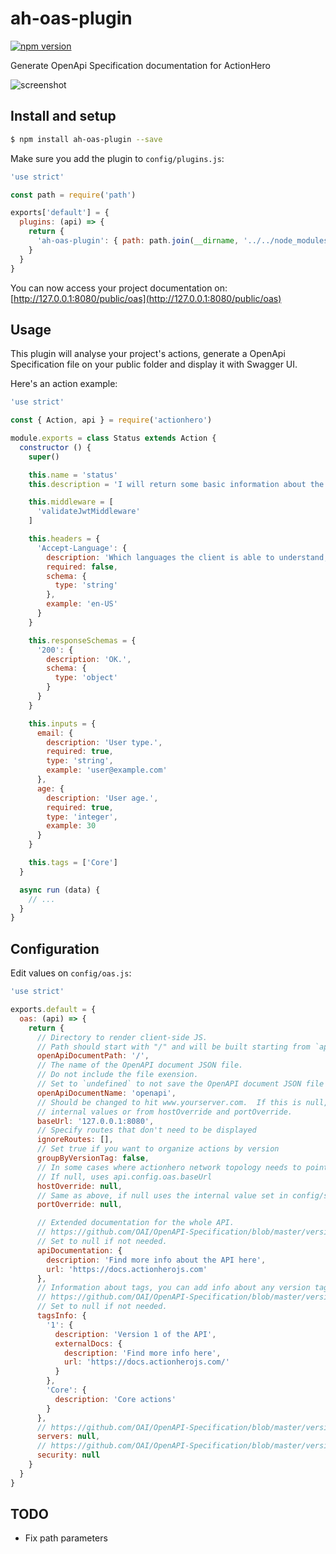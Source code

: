 # ah-oas-plugin

[![npm version](https://badge.fury.io/js/ah-oas-plugin.svg)](https://badge.fury.io/js/ah-oas-plugin)

Generate OpenApi Specification documentation for ActionHero

![screenshot](https://raw.githubusercontent.com/walbertoibarra/ah-oas-plugin/develop/docs/screenshots/openapi.png)

## Install and setup

~~~ sh
$ npm install ah-oas-plugin --save
~~~

Make sure you add the plugin to `config/plugins.js`:

~~~ js
'use strict'

const path = require('path')

exports['default'] = {
  plugins: (api) => {
    return {
      'ah-oas-plugin': { path: path.join(__dirname, '../../node_modules/ah-oas-plugin') }
    }
  }
}
~~~

You can now access your project documentation on: [http://127.0.0.1:8080/public/oas](http://127.0.0.1:8080/public/oas)

## Usage

This plugin will analyse your project's actions, generate a OpenApi Specification file
on your public folder and display it with Swagger UI.

Here's an action example:

~~~ js
'use strict'

const { Action, api } = require('actionhero')

module.exports = class Status extends Action {
  constructor () {
    super()

    this.name = 'status'
    this.description = 'I will return some basic information about the API'

    this.middleware = [
      'validateJwtMiddleware'
    ]

    this.headers = {
      'Accept-Language': {
        description: 'Which languages the client is able to understand, and which locale variant is preferred.',
        required: false,
        schema: {
          type: 'string'
        },
        example: 'en-US'
      }
    }

    this.responseSchemas = {
      '200': {
        description: 'OK.',
        schema: {
          type: 'object'
        }
      }
    }

    this.inputs = {
      email: {
        description: 'User type.',
        required: true,
        type: 'string',
        example: 'user@example.com'
      },
      age: {
        description: 'User age.',
        required: true,
        type: 'integer',
        example: 30
      }
    }

    this.tags = ['Core']
  }

  async run (data) {
    // ...
  }
}

~~~

## Configuration

Edit values on `config/oas.js`:

~~~ js
'use strict'

exports.default = {
  oas: (api) => {
    return {
      // Directory to render client-side JS.
      // Path should start with "/" and will be built starting from `api.config.general.paths.public`.
      openApiDocumentPath: '/',
      // The name of the OpenAPI document JSON file.
      // Do not include the file exension.
      // Set to `undefined` to not save the OpenAPI document JSON file on boot.
      openApiDocumentName: 'openapi',
      // Should be changed to hit www.yourserver.com.  If this is null, defaults to ip:port from
      // internal values or from hostOverride and portOverride.
      baseUrl: '127.0.0.1:8080',
      // Specify routes that don't need to be displayed
      ignoreRoutes: [],
      // Set true if you want to organize actions by version
      groupByVersionTag: false,
      // In some cases where actionhero network topology needs to point elsewhere.
      // If null, uses api.config.oas.baseUrl
      hostOverride: null,
      // Same as above, if null uses the internal value set in config/server/web.js
      portOverride: null,

      // Extended documentation for the whole API.
      // https://github.com/OAI/OpenAPI-Specification/blob/master/versions/3.0.1.md#externalDocumentationObject
      // Set to null if not needed.
      apiDocumentation: {
        description: 'Find more info about the API here',
        url: 'https://docs.actionherojs.com'
      },
      // Information about tags, you can add info about any version tag (including version tags).
      // https://github.com/OAI/OpenAPI-Specification/blob/master/versions/3.0.1.md#tagObject
      // Set to null if not needed.
      tagsInfo: {
        '1': {
          description: 'Version 1 of the API',
          externalDocs: {
            description: 'Find more info here',
            url: 'https://docs.actionherojs.com/'
          }
        },
        'Core': {
          description: 'Core actions'
        }
      },
      // https://github.com/OAI/OpenAPI-Specification/blob/master/versions/3.0.1.md#serverObject
      servers: null,
      // https://github.com/OAI/OpenAPI-Specification/blob/master/versions/3.0.1.md#securityRequirementObject
      security: null
    }
  }
}
~~~

## TODO

- Fix path parameters
